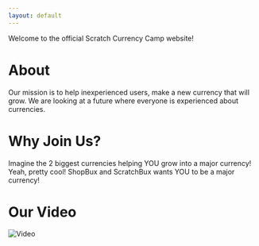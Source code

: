 ```yaml
---
layout: default
---
```


Welcome to the official Scratch Currency Camp website!

# About

Our mission is to help inexperienced users, make a new currency that will grow. We are looking at a future where everyone is experienced about currencies.

# Why Join Us?

Imagine the 2 biggest currencies helping YOU grow into a major currency! Yeah, pretty cool! ShopBux and ScratchBux wants YOU to be a major currency!

# Our Video

![Video](http://u.cubeupload.com/smileycreations15/kkDEOz.gif)
